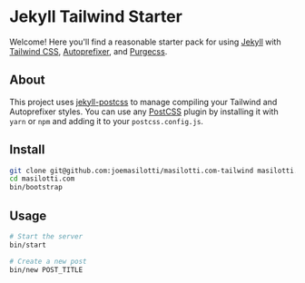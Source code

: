 # Jekyll Tailwind Starter

Welcome! Here you'll find a reasonable starter pack for using [Jekyll](https://jekyllrb.com) with [Tailwind CSS](https://tailwindcss.com), [Autoprefixer](https://github.com/postcss/autoprefixer), and [Purgecss](https://github.com/FullHuman/purgecss).

## About

This project uses [jekyll-postcss](https://github.com/mhanberg/jekyll-postcss) to manage compiling your Tailwind and Autoprefixer styles. You can use any [PostCSS](https://postcss.org) plugin by installing it with `yarn` or `npm` and adding it to your `postcss.config.js`.

## Install

```bash
git clone git@github.com:joemasilotti/masilotti.com-tailwind masilotti.com
cd masilotti.com
bin/bootstrap
```

## Usage

```bash
# Start the server 
bin/start

# Create a new post
bin/new POST_TITLE
```
